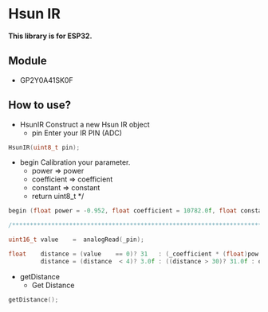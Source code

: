 # Hsun IR

**This library is for ESP32.**

## Module

* GP2Y0A41SK0F

## How to use?

* HsunIR
Construct a new Hsun IR object
  * pin Enter your IR PIN (ADC)

```cpp
HsunIR(uint8_t pin);
```

* begin
Calibration your parameter.
  * power        => power
  * coefficient  => coefficient
  * constant     => constant
  * return uint8_t */

```cpp
begin (float power = -0.952, float coefficient = 10782.0f, float constant = -1.9f);

/****************************************************************************************************/

uint16_t value    =  analogRead(_pin);

float    distance = (value    == 0)? 31   : (_coefficient * (float)pow(value, _power) + _constant);
         distance = (distance  < 4)? 3.0f : ((distance > 30)? 31.0f : distance);
```

* getDistance
  * Get Distance

```cpp
getDistance();
```
